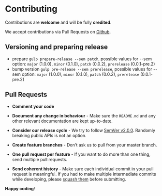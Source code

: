 # Contributing

Contributions are **welcome** and will be fully **credited**.

We accept contributions via Pull Requests on [Github](https://github.com/secucard/secucard-ios-cashier-app).

## Versioning and preparing release

* prepare ``gulp prepare-release --sem patch``, possible values for --sem option: `major` (1.0.0), `minor` (0.1.0), `patch` (0.0.2), `prerelease` (0.0.1-pre.2)
* bump version ``gulp pre-release --sem prerelease``, possible values for --sem option: `major` (1.0.0), `minor` (0.1.0), `patch` (0.0.2), `prerelease` (0.0.1-pre.2)

## Pull Requests

- **Comment your code**

- **Document any change in behaviour** - Make sure the `README.md` and any other relevant documentation are kept up-to-date.

- **Consider our release cycle** - We try to follow [SemVer v2.0.0](http://semver.org/). Randomly breaking public APIs is not an option.

- **Create feature branches** - Don't ask us to pull from your master branch.

- **One pull request per feature** - If you want to do more than one thing, send multiple pull requests.

- **Send coherent history** - Make sure each individual commit in your pull request is meaningful. If you had to make multiple intermediate commits while developing, please [squash them](http://www.git-scm.com/book/en/v2/Git-Tools-Rewriting-History#Changing-Multiple-Commit-Messages) before submitting.


**Happy coding**!
